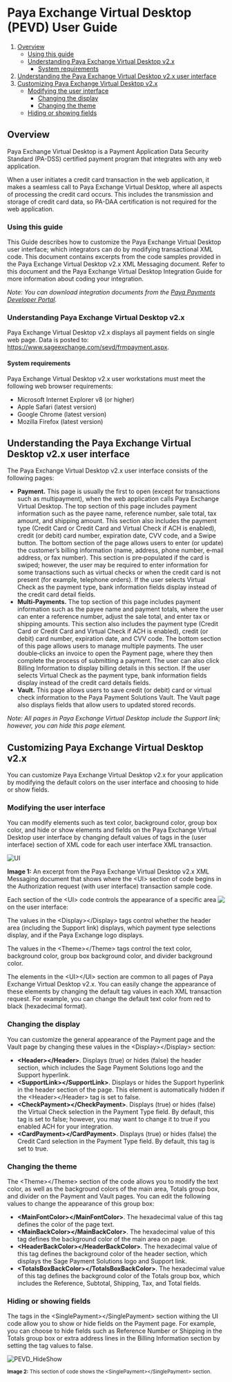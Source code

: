 # Paya Exchange Virtual Desktop (PEVD) User Guide

1. [Overview](User%20Guide.md#overview)
    - [Using this guide](User%20Guide.md#using-this-guide)
    - [Understanding Paya Exchange Virtual Desktop v2.x](User%20Guide.md#understanding-sage-exchange-virtual-desktop-v2x)
      - [System requirements](User%20Guide.md#system-requirements)
3. [Understanding the Paya Exchange Virtual Desktop v2.x user interface](User%20Guide.md#understanding-the-paya-exchange-virtual-desktop-v2x-user-interface)
4. [Customizing Paya Exchange Virtual Desktop v2.x](User%20Guide.md#customizing-paya-exchange-virtual-desktop-v2x)
    - [Modifying the user interface](User%20Guide.md#modifying-the-user-interface)
      - [Changing the display](User%20Guide.md#changing-the-display)
      - [Changing the theme](User%20Guide.md#changing-the-theme)
    - [Hiding or showing fields](User%20Guide.md#hiding-or-showing-fields)


## Overview

Paya Exchange Virtual Desktop is a Payment Application Data Security Standard (PA-DSS) certified payment program that integrates with any web application.

When a user initiates a credit card transaction in the web application, it makes a seamless call to Paya Exchange Virtual Desktop, where all aspects of processing the credit card occurs. This includes the transmission and storage of credit card data, so PA-DAA certification is not required for the web application. 

### Using this guide 

This Guide describes how to customize the Paya Exchange Virtual Desktop user interface; which integrators can do by modifying transactional XML code. This document contains excerpts from the code samples provided in the Paya Exchange Virtual Desktop v2.x XML Messaging document. Refer to this document and the Paya Exchange Virtual Desktop Integration Guide for more information about coding your integration. 

*Note: You can download integration documents from the [Paya Payments Developer Portal](https://developer.sagepayments.com/).*

### Understanding Paya Exchange Virtual Desktop v2.x 
Paya Exchange Virtual Desktop v2.x displays all payment fields on single web page. Data is posted to: https://www.sageexchange.com/sevd/frmpayment.aspx. 

#### System requirements 

Paya Exchange Virtual Desktop v2.x user workstations must meet the following web browser requirements: 

-	Microsoft Internet Explorer v8 (or higher) 
-	Apple Safari (latest version) 
-	Google Chrome (latest version) 
-	Mozilla Firefox (latest version)


## Understanding the Paya Exchange Virtual Desktop v2.x user interface 

The Paya Exchange Virtual Desktop v2.x user interface consists of the following pages: 
-	**Payment.** This page is usually the first to open (except for transactions such as multipayment), when the web application calls Paya Exchange Virtual Desktop. The top section of this page includes payment information such as the payee name, reference number, sale total, tax amount, and shipping amount. This section also includes the payment type (Credit Card or Credit Card and Virtual Check if ACH is enabled), credit (or debit) card number, expiration date, CVV code, and a Swipe button. 
The bottom section of the page allows users to enter (or update) the customer’s billing information (name, address, phone number, e‐mail address, or fax number). This section is pre‐populated if the card is swiped; however, the user may be required to enter information for some transactions such as virtual checks or when the credit card is not present (for example, telephone orders). 
If the user selects Virtual Check as the payment type, bank information fields display instead of the credit card detail fields. 
-	**Multi‐Payments.** The top section of this page includes payment information such as the payee name and payment totals, where the user can enter a reference number, adjust the sale total, and enter tax or shipping amounts. This section also includes the payment type (Credit Card or Credit Card and Virtual Check if ACH is enabled), credit (or debit) card number, expiration date, and CVV code. 
The bottom section of this page allows users to manage multiple payments. The user double‐clicks an invoice to open the Payment page, where they then complete the process of submitting a payment. The user can also click Billing Information to display billing details in this section. 
If the user selects Virtual Check as the payment type, bank information fields display instead of the credit card details fields. 
-	**Vault.** This page allows users to save credit (or debit) card or virtual check information to the Paya Payment Solutions Vault. The Vault page also displays fields that allow users to updated stored records. 

*Note: All pages in Paya Exchange Virtual Desktop include the Support link; however, you can hide this page element.*


## Customizing Paya Exchange Virtual Desktop v2.x 
You can customize Paya Exchange Virtual Desktop v2.x for your application by modifying the default colors on the user interface and choosing to hide or show fields. 

### Modifying the user interface 
You can modify elements such as text color, background color, group box color, and hide or show elements and fields on the Paya Exchange Virtual Desktop user interface by changing default values of tags in the <UI> (user interface) section of XML code for each user interface XML transaction. 

![UI](https://user-images.githubusercontent.com/6975101/182636735-ad0b109b-fed0-4bdc-81f4-f582b8745982.jpg)

**Image 1:** An excerpt from the Paya Exchange Virtual Desktop v2.x XML Messaging document that shows where the &lt;UI&gt; section of code begins in the Authorization request (with user interface) transaction sample code. 

<img align="right" src="https://user-images.githubusercontent.com/6975101/182418595-f6809eee-4903-45d0-93d5-2b68f698a3b8.jpg" /> 
    
Each section of the &lt;UI&gt; code controls the appearance of a specific area on the user interface: 
    
The values in the &lt;Display&gt;&lt;/Display&gt; tags control whether the header area (including the Support link) displays, which payment type selections display, and if the Paya Exchange logo displays.

The values in the &lt;Theme&gt;&lt;/Theme&gt; tags control the text color, background color, group box background color, and divider background color. 

  
 
The elements in the &lt;UI&gt;&lt;/UI&gt; section are common to all pages of Paya Exchange Virtual Desktop v2.x. You can easily change the appearance of these elements by changing the default tag values in each XML transaction request. For example, you can change the default text color from red to black (hexadecimal format). 
    
### Changing the display 
    
You can customize the general appearance of the Payment page and the Vault page by changing these values in the &lt;Display&gt;&lt;/Display&gt; section: 
-	**&lt;Header&gt;&lt;/Header&gt;**. Displays (true) or hides (false) the header section, which includes the Sage Payment Solutions logo and the Support hyperlink. 
-	**&lt;SupportLink&gt;&lt;/SupportLink&gt;**. Displays or hides the Support hyperlink in the header section of the page. This element is automatically hidden if the &lt;Header&gt;&lt;/Header&gt; tag is set to false. 
-	**&lt;CheckPayment&gt;&lt;/CheckPayment&gt;**. Displays (true) or hides (false) the Virtual Check selection in the Payment Type field. By default, this tag is set to false; however, you may want to change it to true if you enabled ACH for your integration. 
-	**&lt;CardPayment&gt;&lt;/CardPayment&gt;**. Displays (true) or hides (false) the Credit Card selection in the Payment Type field. By default, this tag is set to true. 

### Changing the theme 

The &lt;Theme&gt;&lt;/Theme&gt; section of the code allows you to modify the text color, as well as the background colors of the main area, Totals group box, and divider on the Payment and Vault pages. You can edit the following values to change the appearance of this group box: 
-	**&lt;MainFontColor&gt;&lt;/MainFontColor&gt;**. The hexadecimal value of this tag defines the color of the page text. 
-	**&lt;MainBackColor&gt;&lt;/MainBackColor&gt;**. The hexadecimal value of this tag defines the background color of the main area on page. 
-	**&lt;HeaderBackColor&gt;&lt;/HeaderBackColor&gt;**. The hexadecimal value of this tag defines the background color of the header section, which displays the Sage Payment Solutions logo and Support link. 
-	**&lt;TotalsBoxBackColor&gt;&lt;/TotalsBoxBackColor&gt;**. The hexadecimal value of this tag defines the background color of the Totals group box, which includes the Reference, Subtotal, Shipping, Tax, and Total fields.
    
### Hiding or showing fields 
    
The tags in the &lt;SinglePayment&gt;&lt;/SinglePayment&gt; section withing the UI code allow you to show or hide fields on the Payment page. For example, you can choose to hide fields such as Reference Number or Shipping in the Totals group box or extra address lines in the Billing Information section by setting the tag values to false. 


![PEVD_HideShow](https://user-images.githubusercontent.com/6975101/183961922-3edb74cb-9a1b-4b33-8c02-65dea0d64590.jpg)

<sub>**Image 2:** This section of code shows the &lt;SinglePayment&gt;&lt;/SinglePayment&gt; section.</sub>
